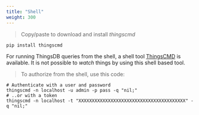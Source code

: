 ```yaml
---
title: "Shell"
weight: 300
---
```


> Copy/paste to download and install *thingscmd*

```
pip install thingscmd
```

For running ThingsDB queries from the shell, a shell tool [ThingsCMD](https://github.com/thingsdb/ThingsCMD) is available.
It is not possible to *watch* things by using this shell based tool.

> To authorize from the shell, use this code:

```shell
# Authenticate with a user and password
thingscmd -n localhost -u admin -p pass -q "nil;"
# ..or with a token
thingscmd -n localhost -t "XXXXXXXXXXXXXXXXXXXXXXXXXXXXXXXXXXXXXXXX" -q "nil;"

```
